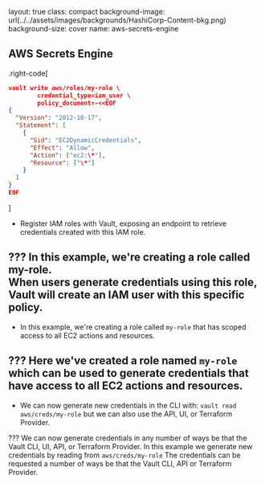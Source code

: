 layout: true
class: compact
background-image: url(../../assets/images/backgrounds/HashiCorp-Content-bkg.png)
background-size: cover
name: aws-secrets-engine

## AWS Secrets Engine
.right-code[
```json
vault write aws/roles/my-role \
        credential_type=iam_user \
        policy_document=-<<EOF
{
  "Version": "2012-10-17",
  "Statement": [
    {
      "Sid": "EC2DynamicCredentials",
      "Effect": "Allow",
      "Action": ["ec2:\*"],
      "Resource": ["\*"]
    }
  ]
}
EOF
```
]
- Register IAM roles with Vault, exposing an endpoint to retrieve credentials created with this IAM role.

???
In this example, we're creating a role called my-role.  
When users generate credentials using this role, Vault will create an IAM user with this specific policy.
--
- In this example, we're creating a role called `my-role` that has scoped access to all EC2 actions and resources.

???
Here we've created a role named `my-role` which can be used to generate credentials that have access to all EC2 actions and resources.
--
- We can now generate new credentials in the CLI with: `vault read aws/creds/my-role` but we can also use the API, UI, or Terraform Provider.

???
We can now generate credentials in any number of ways be that the Vault CLI, UI, API, or Terraform Provider.
In this example we generate new credentials by reading from `aws/creds/my-role`
The credentials can be requested a number of ways be that the Vault CLI, API or Terraform Provider.
